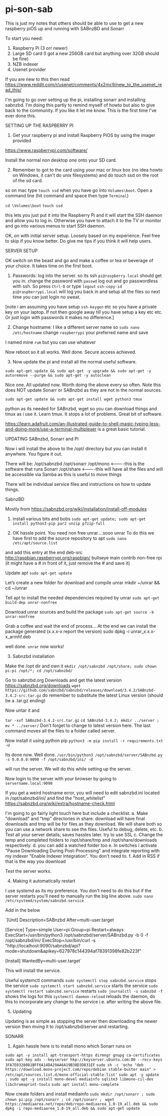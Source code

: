 # pi-son-sab

This is just my notes that others should be able to use to get a new raspberry piOS up and running with SABnzBD and Sonarr

To start you need:
1. Raspberry Pi (3 orr newer)
2. Large SD card (I got a new 256GB card but anything over 32GB should be fine)
3. NZB indexer 
4. Usenet provider

If you are new to this then read 
https://www.reddit.com/r/usenet/comments/4x2mc9/new_to_the_usenet_read_this/

I'm going to go over setting up the pi, installing sonarr and installing sabnzbd. I'm doing this partly to remind myself of howto but also to give back to the community. If you like it let me know. This is the first time I've ever done this.

SETTING UP THE RASPBERRY PI

1. Get your raspberry pi and install Raspberry PiOS by using the imager provided

https://www.raspberrypi.com/software/

Install the normal non desktop one onto your SD card.

2. Remember to got to the card using your mac or linux box (no idea howto on Windows, it can't do unix filesystems) and do touch ssd on the root of the sd card.

so on mac type `touch ssd` when you have go into `Volumes\boot`. Open a command line (hit command and space then type `Terminal`)

`cd \Volumes\boot`
`touch ssd`

this lets you just put it into the Raspberry Pi and it will start the SSH daemon and allow you to log in. Otherwise you have to attach it to the TV or monitor and go into various menus to start SSH daemon.

OK, on with initial server setup. Loosely based on my experience. Feel free to skip if you know better. Do give me tips if you think it will help users.

SERVER SETUP

OK switch on the beast and go and make a coffee or tea or beverage of your choice. It takes time on the first boot. 

1. Passwords: 
log into the server. so its ssh `pi@raspberry.local` should get you in. 
change the password with `passwd`
log out and go passwordless with ssh. So press `Ctrl-D` or type `logout`
`ssh-copy-id pi@raspberrypi.local` will log you back in and setup all the files so next time you can just login no sweat.

[note i am assuming you have setup `ssh-keygen` etc so you have a private key on your laptop. If not then google away till you have setup a key etc etc. Or just login with passwords it makes no difference.]

2. Change hostname: 
I like a different server name so 
`sudo nano /etc/hostname`
change `raspberrypi` your preferred name and save

I named mine `rum` but you can use whatever

Now reboot so it all works. Well done. Secure access achieved.

3. Now update the pi and install all the normal useful software.

`sudo apt-get update && sudo apt-get -y upgrade && sudo apt-get -y autoremove --purge && sudo apt-get -y autoclean`

Nice one. All updated now. Worth doing the above every so often. Note this does NOT update Sonarr or SABnzbd as they are not in the normal sources.

`sudo apt-get update && sudo apt-get install wget python3 tmux `

python as its needed for SABnzbd, wget so you can download things and tmux as i use it. Learn tmux. It stops a lot of problems. Great bit of software.

https://learn.adafruit.com/an-illustrated-guide-to-shell-magic-typing-less-and-doing-more/use-a-terminal-multiplexer is a great basic tutorial.

UPDATING SABnzbd, Sonarr and PI

Now i will install the above to the /opt/ directory but you can install it anywhere. You figure it out. 

There will be:
/opt/sabnzbd
/opt/sonarr
/opt/mono <----this is the software that runs Sonarr
/opt/share <----this will have all the files and will be accessible via Samba as this is useful to move things

There will be individual service files and instructions on how to update things.

SabnzBD

Mostly from 
https://sabnzbd.org/wiki/installation/install-off-modules


1. install various bits and bobs
`sudo apt-get update; sudo apt-get install python3-pip par2 unzip p7zip-full`

2. OK hassle point. You need non free unrar....sooo
unrar
To do this we have first to add the source repository to apt
`sudo nano /etc/apt/source.list`

and add this entry at the end
deb-src http://raspbian.raspberrypi.org/raspbian/ bullseye main contrib non-free rpi
(it might have a # in front of it, just remove the # and save it)

Update apt
`sudo apt-get update`

Let’s create a new folder for download and compile unrar
mkdir ~/unrar && cd ~/unrar

Tell apt to install the needed dependencies required by unrar
`sudo apt-get build-dep unrar-nonfree`

Download unrar sources and build the package
`sudo apt-get source -b unrar-nonfree`

Grab a coffee and wait the end of process… At the end we can install the package generated (x.x.x-x report the version)
sudo dpkg -i unrar_x.x.x-x_armhf.deb

well done. `unrar` now works! 

3. Sabnzbd installation

Make the /opt dir and own it
`mkdir /opt/sabnzbd /opt/share; sudo chown pi:pi /opt/*; cd /opt/sabnzbd/`

Go to sabnzbd.org Downloads and get the latest version
https://sabnzbd.org/downloads
`wget https://github.com/sabnzbd/sabnzbd/releases/download/3.4.2/SABnzbd-3.4.2-src.tar.gz`
do remember to substitute the latest Linux version (should be a .tar.gz ending)

Now untar it and 

`tar -xvf SABnzbd-3.4.2-src.tar.gz`
`cd SABnzbd-3.4.2; mkdir ../server ; mv * ../server/` 
Don't forget to change to latest version here. The last command moves all the files to a folder called server. 

Now install it using python pip
`python3 -m pip install -r requirements.txt -U`

Its done now. Well done.
`/usr/bin/python3 /opt/sabnzbd/server/SABnzbd.py -s 0.0.0.0:9090 -f /opt/sabnzbd/ini/ -d` 

will run the server. We will do this while setting up the server.

Now login to the server with your browser by going to 
`servername.local:9090`

If you get a weird hostname error, you will need to edit sabnzbd.ini located in /opt/sabnzbd/ini/ and find the "host_whitelist"
https://sabnzbd.org/wiki/extra/hostname-check.html

I'm going to go fairly light touch here but include a checklist.
a. Make "download" and "tmp" directories in share. download will have final downloads and tmp will be for files as they download. We will share both so you can use a network share to see the files. Useful to debug, delete, etc.
b. Test all your server details; saves hassles later. try to use SSL
c. Change the temp and completed folders to /opt/share/tmp and /opt/share/downloads respectively. 
d. you can add a watched folder too
e. In switches i activate "Pause Downloading During Post-Processing" and integrate reporting with my indexer "Enable Indexer Integration". You don't need to.
f. Add in RSS if that is the way you download

Test the server works.

4. Making it automatically restart

I use systemd as its my preference. You don't need to do this but if the server restarts you'll need to manually run the big line above.
`sudo nano /etc/systemd/system/sabnzbd.service`

Add in the below

`[Unit]
Description=SABnzbd
After=multi-user.target

[Service]
Type=simple
User=pi
Group=pi
Restart=always
ExecStart=/usr/bin/python3 /opt/sabnzbd/server/SABnzbd.py -b 0 -f /opt/sabnzbd/ini/
ExecStop=/usr/bin/curl -s "http://localhost:9090/sabnzbd/api?mode=shutdown&apikey=627978c144394af78391398fe82b223f"

[Install]
WantedBy=multi-user.target`

This will install the service. 

Useful systemctl commands
`sudo systemctl stop sabnzbd.service` stops the service
`sudo systemctl start sabnzbd.service` starts the service
`sudo systemctl restart sabnzbd.service` restarts
`sudo journalctl -u sabnzbd -f` shows the logs for this 
`systemctl daemon-reload` reloads the daemon, do this to incorporate any change to the service i.e. after writing the above file.

5. Updating

Updating is as simple as stopping the server then downloading the newer version then mving it to /opt/sabnzbd/server and restarting. 


SONARR

1. Again hassle here is to install mono which Sonarr runs on

`sudo apt -y install apt-transport-https dirmngr gnupg ca-certificates`
`sudo apt-key adv --keyserver hkp://keyserver.ubuntu.com:80 --recv-keys 3FA7E0328081BFF6A14DA29AA6A19B38D3D831EF`
`sudo sh -c 'echo "deb https://download.mono-project.com/repo/debian stable-buster main" > /etc/apt/sources.list.d/mono-official-stable.list'`
`sudo apt -y update ; sudo apt -y install mono-devel mediainfo sqlite3 libmono-cil-dev libchromaprint-tools`
`sudo apt install mono-complete`

Now create folders and install mediainfo
`sudo mkdir /opt/sonarr ; sudo chown pi:pip /opt/sonarr ; cd /opt/sonarr ; `
`wget https://mediaarea.net/repo/deb/repo-mediaarea_1.0-19_all.deb && sudo dpkg -i repo-mediaarea_1.0-19_all.deb && sudo apt-get update`

